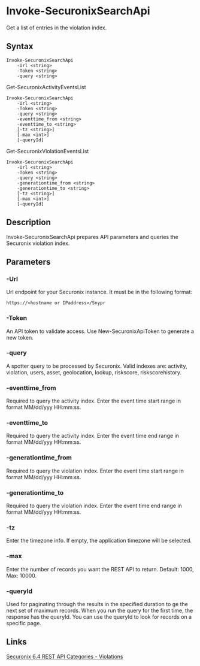 # Invoke-SecuronixSearchApi
Get a list of entries in the violation index.

## Syntax
```
Invoke-SecuronixSearchApi
    -Url <string>
    -Token <string>
    -query <string>
```

Get-SecuronixActivityEventsList
```
Invoke-SecuronixSearchApi
    -Url <string>
    -Token <string>
    -query <string>
    -eventtime_from <string>
    -eventtime_to <string>
    [-tz <string>]
    [-max <int>]
    [-queryId]
```

Get-SecuronixViolationEventsList
```
Invoke-SecuronixSearchApi
    -Url <string>
    -Token <string>
    -query <string>
    -generationtime_from <string>
    -generationtime_to <string>
    [-tz <string>]
    [-max <int>]
    [-queryId]
```

## Description
Invoke-SecuronixSearchApi prepares API parameters and queries the Securonix violation index.

## Parameters

### -Url
Url endpoint for your Securonix instance.
It must be in the following format:
```
https://<hostname or IPaddress>/Snypr
```

### -Token
An API token to validate access. Use New-SecuronixApiToken to generate a new token.

### -query
A spotter query to be processed by Securonix. Valid indexes are: activity, violation, users, asset, geolocation, lookup, riskscore, riskscorehistory.

### -eventtime_from
Required to query the activity index. Enter the event time start range in format MM/dd/yyy HH:mm:ss.

### -eventtime_to
Required to query the activity index. Enter the event time end range in format MM/dd/yyy HH:mm:ss.

### -generationtime_from
Required to query the violation index. Enter the event time start range in format MM/dd/yyy HH:mm:ss.

### -generationtime_to
Required to query the violation index. Enter the event time end range in format MM/dd/yyy HH:mm:ss.

### -tz
Enter the timezone info. If empty, the application timezone will be selected.

### -max
Enter the number of records you want the REST API to return. Default: 1000, Max: 10000.

### -queryId
Used for paginating through the results in the specified duration to ge the next set of maximum records. When you run the query for the first time, the response has the queryId. You can use the queryId to look for records on a specific page.

## Links
[Securonix 6.4 REST API Categories - Violations](https://documentation.securonix.com/onlinedoc/Content/6.4%20Cloud/Content/SNYPR%206.4/6.4%20Guides/Web%20Services/6.4_REST%20API%20Categories.htm#Violations)